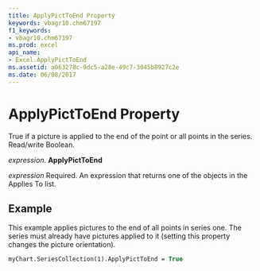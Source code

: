 ```yaml
---
title: ApplyPictToEnd Property
keywords: vbagr10.chm67197
f1_keywords:
- vbagr10.chm67197
ms.prod: excel
api_name:
- Excel.ApplyPictToEnd
ms.assetid: a063278c-9dc5-a28e-49c7-3045b8927c2e
ms.date: 06/08/2017
---
```



# ApplyPictToEnd Property

True if a picture is applied to the end of the point or all points in the series. Read/write Boolean.

 _expression_. **ApplyPictToEnd**

 _expression_ Required. An expression that returns one of the objects in the Applies To list.


## Example

This example applies pictures to the end of all points in series one. The series must already have pictures applied to it (setting this property changes the picture orientation).


```vb
myChart.SeriesCollection(1).ApplyPictToEnd = True
```


